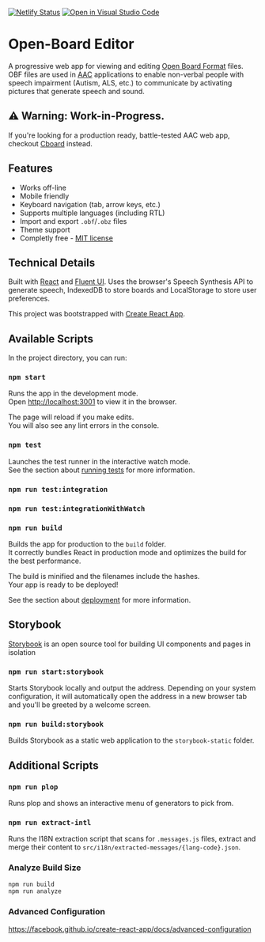 [![Netlify Status](https://api.netlify.com/api/v1/badges/3ad9c31e-bfe8-4f4c-8d2b-c4a6327f82e3/deploy-status)](https://app.netlify.com/sites/obe/deploys) [![Open in Visual Studio Code](https://open.vscode.dev/badges/open-in-vscode.svg)](https://open.vscode.dev/shayc/open-board-editor)

# Open-Board Editor

A progressive web app for viewing and editing [Open Board Format](https://www.openboardformat.org/) files. OBF files are used in [AAC](https://en.wikipedia.org/wiki/Augmentative_and_alternative_communication) applications to enable non-verbal people with speech impairment (Autism, ALS, etc.) to communicate by activating pictures that generate speech and sound.

## ⚠ Warning: Work-in-Progress.

If you're looking for a production ready, battle-tested AAC web app, checkout [Cboard](https://github.com/cboard-org/cboard) instead.

## Features

- Works off-line
- Mobile friendly
- Keyboard navigation (tab, arrow keys, etc.)
- Supports multiple languages (including RTL)
- Import and export `.obf`/`.obz` files
- Theme support
- Completly free - [MIT license](LICENSE)

## Technical Details

Built with [React](https://reactjs.org/) and [Fluent UI](https://www.microsoft.com/design/fluent/#/web).
Uses the browser's Speech Synthesis API to generate speech, IndexedDB to store boards and LocalStorage to store user preferences.

This project was bootstrapped with [Create React App](https://github.com/facebook/create-react-app).

## Available Scripts

In the project directory, you can run:

### `npm start`

Runs the app in the development mode.<br />
Open [http://localhost:3001](http://localhost:3001) to view it in the browser.

The page will reload if you make edits.<br />
You will also see any lint errors in the console.

### `npm test`

Launches the test runner in the interactive watch mode.\
See the section about [running tests](https://facebook.github.io/create-react-app/docs/running-tests) for more information.

### `npm run test:integration`

### `npm run test:integrationWithWatch`

### `npm run build`

Builds the app for production to the `build` folder.\
It correctly bundles React in production mode and optimizes the build for the best performance.

The build is minified and the filenames include the hashes.\
Your app is ready to be deployed!

See the section about [deployment](https://facebook.github.io/create-react-app/docs/deployment) for more information.

## Storybook

[Storybook](https://storybook.js.org/docs/react/get-started/introduction) is an open source tool for building UI components and pages in isolation

### `npm run start:storybook`

Starts Storybook locally and output the address. Depending on your system configuration, it will automatically open the address in a new browser tab and you'll be greeted by a welcome screen.

### `npm run build:storybook`

Builds Storybook as a static web application to the `storybook-static` folder.

## Additional Scripts

### `npm run plop`

Runs plop and shows an interactive menu of generators to pick from.

### `npm run extract-intl`

Runs the I18N extraction script that scans for `.messages.js` files, extract and merge their content to `src/i18n/extracted-messages/{lang-code}.json`.

### Analyze Build Size

```sh
npm run build
npm run analyze
```

### Advanced Configuration

https://facebook.github.io/create-react-app/docs/advanced-configuration
